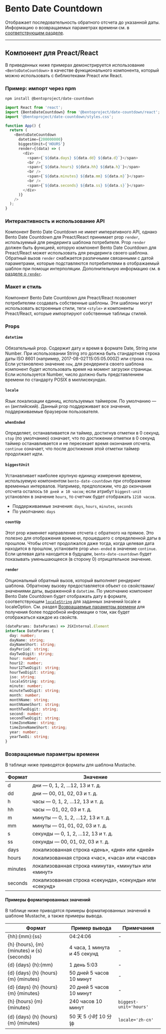 # Bento Date Countdown

Отображает последовательность обратного отсчета до указанной даты. Информацию о возвращаемых параметрах времени см. в [соответствующем разделе](#returned-time-parameters).

<!--
## Web Component

TODO(https://go.amp.dev/issue/36619): Restore this section. We don't include it because we don't support <template> in Bento Web Components yet.

An older version of this file contains the removed section, though it's incorrect:

https://github.com/ampproject/amphtml/blob/422d171e87571c4d125a2bf956e78e92444c10e8/extensions/amp-date-countdown/1.0/README.md
-->

---

## Компонент для Preact/React

В приведенных ниже примерах демонстрируется использование `<BentoDateCountdown>` в качестве функционального компонента, который можно использовать с библиотеками Preact или React.

### Пример: импорт через npm

```sh
npm install @bentoproject/date-countdown
```

```javascript
import React from 'react';
import {BentoDateCountdown} from '@bentoproject/date-countdown/react';
import '@bentoproject/date-countdown/styles.css';

function App() {
  return (
    <BentoDateCountdown
      datetime={200000000}
      biggestUnit={'HOURS'}
      render={(data) => (
        <div>
          <span>{`${data.days} ${data.dd} ${data.d}`}</span>
          <br />
          <span>{`${data.hours} ${data.hh} ${data.h}`}</span>
          <br />
          <span>{`${data.minutes} ${data.mm} ${data.m}`}</span>
          <br />
          <span>{`${data.seconds} ${data.ss} ${data.s}`}</span>
        </div>
      )}
    />
  );
}
```

### Интерактивность и использование API

Компонент Bento Date Countdown не имеет императивного API, однако Bento Date Countdown для Preact/React принимает prop `render`, используемый для рендеринга шаблона потребителя. Prop `render` должен быть функцией, которую компонент Bento Date Countdown для Preact/React может использовать для рендеринга своего шаблона. Обратный вызов `render` снабжается различными связанными с датой параметрами, которые подставляются потребителями в отображаемый шаблон при помощи интерполяции. Дополнительную информацию см. в <a href="#render" data-md-type="link">разделе о `render`</a>.

### Макет и стиль

Компонент Bento Date Countdown для Preact/React позволяет потребителям создавать собственные шаблоны. Эти шаблоны могут использовать встроенные стили, теги `<style>` и компоненты Preact/React, которые импортируют собственные таблицы стилей.

### Props

#### `datetime`

Обязательный prop. Содержит дату и время в формате Date, String или Number. При использовании String это должна быть стандартная строка даты ISO 8601 (например, 2017-08-02T15:05:05.000Z) или строка `now`. Если установлено значение `now`, для рендеринга своего шаблона компонент будет использовать время на момент загрузки страницы. Если используется Number, число должно быть представлением времени по стандарту POSIX в миллисекундах.

#### `locale`

Язык локализации единиц, используемых таймером. По умолчанию — `en` (английский). Данный prop поддерживает все значения, поддерживаемые браузером пользователя.

#### `whenEnded`

Определяет, останавливается ли таймер, достигнув отметки в 0 секунд. `stop` (по умолчанию) означает, что по достижении отметки в 0 секунд таймер останавливается и не пересекает время окончания отсчета. `continue` означает, что после достижения этой отметки таймер продолжает идти.

#### `biggestUnit`

Устанавливает наиболее крупную единицу измерения времени, используемую компонентом `bento-date-countdown` при отображении временных интервалов. Например, предположим, что до окончания отсчета осталось `50 дней и 10 часов`; если атрибут `biggest-unit` установлен в значение `hours`, то счетчик будет отображать `1210 часов`.

-   Поддерживаемые значения: `days`, `hours`, `minutes`, `seconds`
-   По умолчанию: `days`

#### `countUp`

Этот prop изменяет направление отсчета с обратного на прямое. Это полезно для отображения времени, прошедшего с определенной даты в прошлом. Чтобы отсчет продолжался даже тогда, когда целевая дата находится в прошлом, установите prop `when-ended` в значение `continue`. Если целевая дата находится в будущем, `bento-date-countdown` будет показывать уменьшающееся (в сторону 0) отрицательное значение.

#### `render`

Опциональный обратный вызов, который выполняет рендеринг шаблона. Обратному вызову предоставляется объект со свойствами/значениями даты, выраженной в `datetime`. По умолчанию компонент Bento Date Countdown будет отображать дату в формате, соответствующем [`localeString`](https://developer.mozilla.org/en-US/docs/Web/JavaScript/Reference/Global_Objects/Date/toLocaleString) для заданных значений locale и localeOption. См. раздел [Возвращаемые параметры времени](#returned-time-parameters) для получения более подробной информации о том, как будет отображаться каждое из свойств.

```typescript
(dateParams: DateParams) => JSXInternal.Element
interface DateParams {
  day: number;
  dayName: string;
  dayNameShort: string;
  dayPeriod: string;
  dayTwoDigit: string;
  hour: number;
  hour12: number;
  hour12TwoDigit: string;
  hourTwoDigit: string;
  iso: string;
  localeString: string;
  minute: number;
  minuteTwoDigit: string;
  month: number;
  monthName: string;
  monthNameShort: string;
  monthTwoDigit: string;
  second: number;
  secondTwoDigit: string;
  timeZoneName: string;
  timeZoneNameShort: string;
  year: number;
  yearTwoDi: string;
}
```

### Возвращаемые параметры времени

В таблице ниже приводятся форматы для шаблона Mustache.

| Формат  | Значение                                                |
| ------- | ------------------------------------------------------- |
| d       | дни — 0, 1, 2, ...12, 13 и т. д.                        |
| dd      | дни — 00, 01, 02, 03 и т. д.                            |
| h       | часы — 0, 1, 2, ...12, 13 и т. д.                       |
| hh      | часы — 01, 02, 03 и т. д.                               |
| m       | минуты — 0, 1, 2, ...12, 13 и т. д.                     |
| mm      | минуты — 01, 01, 02, 03 и т. д.                         |
| s       | секунды — 0, 1, 2, ...12, 13 и т. д.                    |
| ss      | секунды — 00, 01, 02, 03 и т. д.                        |
| days    | локализованная строка «день», «дня» или «дней»          |
| hours   | локализованная строка «час», «часа» или «часов»         |
| minutes | локализованная строка «минута», «минуты» или «минут»    |
| seconds | локализованная строка «секунда», «секунды» или «секунд» |

#### Примеры форматированных значений

В таблице ниже приводятся примеры форматированных значений в шаблоне Mustache, а также примеры вывода.

| Формат                                     | Пример вывода                | Примечания             |
| ------------------------------------------ | ---------------------------- | ---------------------- |
| {hh}:{mm}:{ss}                             | 04:24:06                     | -                      |
| {h} {hours}, {m} {minutes} и {s} {seconds} | 4 часа, 1 минута и 45 секунд | -                      |
| {d} {days} {h}:{mm}                        | 1 день 5:03                  | -                      |
| {d} {days} {h} {hours} {m} {minutes}       | 50 дней 5 часов 10 минут     | -                      |
| {d} {days} {h} {hours} {m} {minutes}       | 20 дней 5 часов 10 минут     | -                      |
| {h} {hours} {m} {minutes}                  | 240 часов 10 минут           | `biggest-unit='hours'` |
| {d} {days} {h} {hours} {m} {minutes}       | 50 天 5 小时 10 分钟         | `locale='zh-cn'`       |
